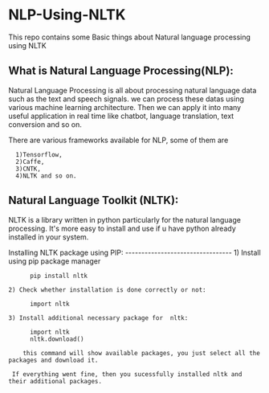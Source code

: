 # NLP-Using-NLTK
This repo contains some Basic things about Natural language processing using NLTK


What is Natural Language Processing(NLP):
-----------------------------------------
  Natural Language Processing is all about processing natural language data such as the text and speech signals. we can process these datas using various machine learning architecture. Then we can apply it into many useful application in real time like chatbot, language translation, text conversion and so on.

  There are various frameworks available for NLP, some of them are
  
      1)Tensorflow,
      2)Caffe,
      3)CNTK,
      4)NLTK and so on.
      
Natural Language Toolkit (NLTK):
-----------------------------------
  NLTK is a library written in python particularly for the natural language processing. It's more easy to install and use if u have python already installed in your system.
  
   Installing NLTK package using PIP:
    ---------------------------------
    1) Install using pip package manager
    
          pip install nltk
          
    2) Check whether installation is done correctly or not:
     
          import nltk
       
    3) Install additional necessary package for  nltk:
    
          import nltk
          nltk.download()
          
        this command will show available packages, you just select all the packages and download it.
       
     If everything went fine, then you sucessfully installed nltk and their additional packages.
